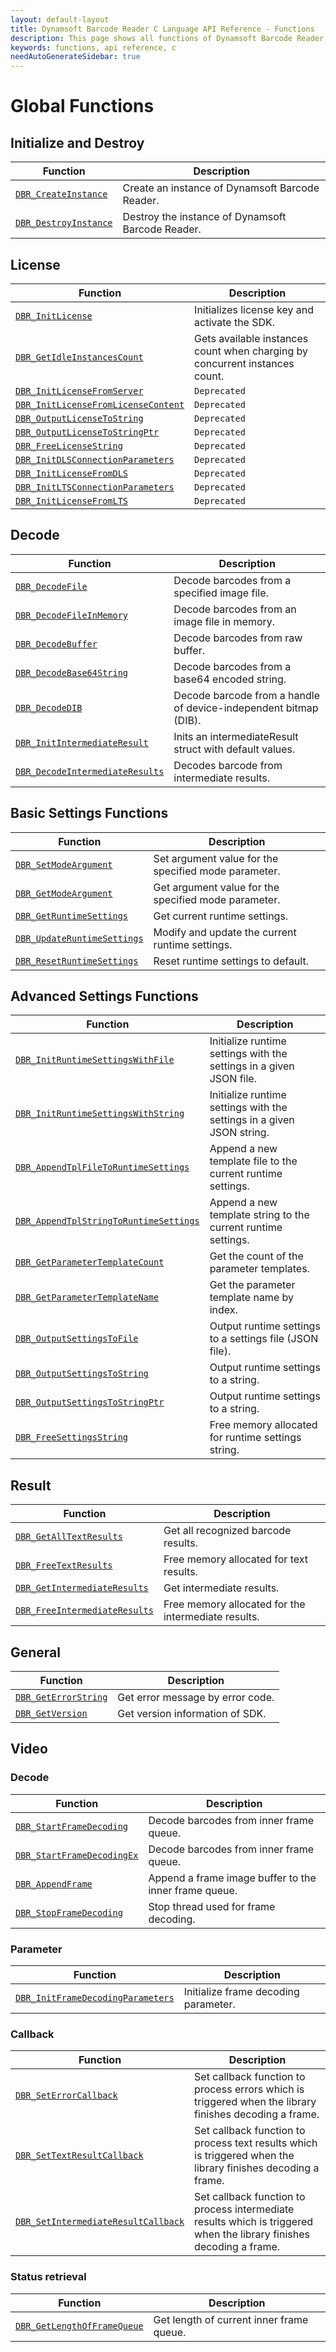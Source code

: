 ```yaml
---
layout: default-layout
title: Dynamsoft Barcode Reader C Language API Reference - Functions
description: This page shows all functions of Dynamsoft Barcode Reader for C Language.
keywords: functions, api reference, c
needAutoGenerateSidebar: true
---
```


# Global Functions

## Initialize and Destroy
  
  | Function               | Description |
  |----------------------|-------------|
  | [`DBR_CreateInstance`](initialize-and-destroy.md#dbr_createinstance) | Create an instance of Dynamsoft Barcode Reader. |
  | [`DBR_DestroyInstance`](initialize-and-destroy.md#dbr_destroyinstance) | Destroy the instance of Dynamsoft Barcode Reader. |



## License
   
  | Function               | Description |
  |----------------------|-------------|
  | [`DBR_InitLicense`](license.md#dbr_initlicense) | Initializes license key and activate the SDK. |
  | [`DBR_GetIdleInstancesCount`](license.md#dbr_getidleinstancescount) | Gets available instances count when charging by concurrent instances count. |
  | [`DBR_InitLicenseFromServer`](license.md#dbr_initlicensefromserver) | `Deprecated` |
  | [`DBR_InitLicenseFromLicenseContent`](license.md#dbr_initlicensefromlicensecontent) | `Deprecated` |
  | [`DBR_OutputLicenseToString`](license.md#dbr_outputlicensetostring) | `Deprecated` |
  | [`DBR_OutputLicenseToStringPtr`](license.md#dbr_outputlicensetostringptr) | `Deprecated` |
  | [`DBR_FreeLicenseString`](license.md#dbr_freelicensestring) | `Deprecated` |
  | [`DBR_InitDLSConnectionParameters`](license.md#dbr_initdlsconnectionparameters) | `Deprecated` |
  | [`DBR_InitLicenseFromDLS`](license.md#dbr_initlicensefromdls) | `Deprecated` |
  | [`DBR_InitLTSConnectionParameters`](license.md#dbr_initltsconnectionparameters) | `Deprecated` |
  | [`DBR_InitLicenseFromLTS`](license.md#dbr_initlicensefromlts) | `Deprecated` |


## Decode

  | Function               | Description |
  |----------------------|-------------|
  | [`DBR_DecodeFile`](decode.md#dbr_decodefile) | Decode barcodes from a specified image file. |
  | [`DBR_DecodeFileInMemory`](decode.md#dbr_decodefileinmemory) | Decode barcodes from an image file in memory. |
  | [`DBR_DecodeBuffer`](decode.md#dbr_decodebuffer) | Decode barcodes from raw buffer. |
  | [`DBR_DecodeBase64String`](decode.md#dbr_decodebase64string) | Decode barcodes from a base64 encoded string. |
  | [`DBR_DecodeDIB`](decode.md#dbr_decodedib) | Decode barcode from a handle of device-independent bitmap (DIB). | 
  | [`DBR_InitIntermediateResult`](decode.md#dbr_initintermediateresult) | Inits an intermediateResult struct with default values. |
  | [`DBR_DecodeIntermediateResults`](decode.md#dbr_decodeintermediateresults) | Decodes barcode from intermediate results. |



## Basic Settings Functions
  
  | Function               | Description |
  |----------------------|-------------|
  | [`DBR_SetModeArgument`](parameter-and-runtime-settings-basic.md#dbr_setmodeargument) | Set argument value for the specified mode parameter. |
  | [`DBR_GetModeArgument`](parameter-and-runtime-settings-basic.md#dbr_getmodeargument) | Get argument value for the specified mode parameter. |
  | [`DBR_GetRuntimeSettings`](parameter-and-runtime-settings-basic.md#dbr_getruntimesettings) | Get current runtime settings. |
  | [`DBR_UpdateRuntimeSettings`](parameter-and-runtime-settings-basic.md#dbr_updateruntimesettings) | Modify and update the current runtime settings. |
  | [`DBR_ResetRuntimeSettings`](parameter-and-runtime-settings-basic.md#dbr_resetruntimesettings) | Reset runtime settings to default. |

## Advanced Settings Functions
  
  | Function               | Description |
  |----------------------|-------------|
  | [`DBR_InitRuntimeSettingsWithFile`](parameter-and-runtime-settings-advanced.md#dbr_initruntimesettingswithfile) | Initialize runtime settings with the settings in a given JSON file. |
  | [`DBR_InitRuntimeSettingsWithString`](parameter-and-runtime-settings-advanced.md#dbr_initruntimesettingswithstring) | Initialize runtime settings with the settings in a given JSON string. |
  | [`DBR_AppendTplFileToRuntimeSettings`](parameter-and-runtime-settings-advanced.md#dbr_appendtplfiletoruntimesettings) | Append a new template file to the current runtime settings. |
  | [`DBR_AppendTplStringToRuntimeSettings`](parameter-and-runtime-settings-advanced.md#dbr_appendtplstringtoruntimesettings) | Append a new template string to the current runtime settings. |
  | [`DBR_GetParameterTemplateCount`](parameter-and-runtime-settings-advanced.md#dbr_getparametertemplatecount) | Get the count of the parameter templates. |
  | [`DBR_GetParameterTemplateName`](parameter-and-runtime-settings-advanced.md#dbr_getparametertemplatename) | Get the parameter template name by index. |
  | [`DBR_OutputSettingsToFile`](parameter-and-runtime-settings-advanced.md#dbr_outputsettingstofile) | Output runtime settings to a settings file (JSON file). |
  | [`DBR_OutputSettingsToString`](parameter-and-runtime-settings-advanced.md#dbr_outputsettingstostring) | Output runtime settings to a string. |
  | [`DBR_OutputSettingsToStringPtr`](parameter-and-runtime-settings-advanced.md#dbr_outputsettingstostringptr) | Output runtime settings to a string. |
  | [`DBR_FreeSettingsString`](parameter-and-runtime-settings-advanced.md#dbr_freesettingsstring) | Free memory allocated for runtime settings string. |





## Result
   
  | Function               | Description |
  |----------------------|-------------|
  | [`DBR_GetAllTextResults`](result.md#dbr_getalltextresults) | Get all recognized barcode results.  |
  | [`DBR_FreeTextResults`](result.md#dbr_freetextresults) | Free memory allocated for text results. |
  | [`DBR_GetIntermediateResults`](result.md#dbr_getintermediateresults) | Get intermediate results. |
  | [`DBR_FreeIntermediateResults`](result.md#dbr_freeintermediateresults) | Free memory allocated for the intermediate results. |





## General
  
  | Function               | Description |
  |----------------------|-------------|
  | [`DBR_GetErrorString`](general.md#dbr_geterrorstring) | Get error message by error code. |
  | [`DBR_GetVersion`](general.md#dbr_getversion) | Get version information of SDK. |





## Video
### Decode
   
  | Function               | Description |
  |----------------------|-------------|
  | [`DBR_StartFrameDecoding`](video.md#dbr_startframedecoding) | Decode barcodes from inner frame queue. |
  | [`DBR_StartFrameDecodingEx`](video.md#dbr_startframedecodingex) | Decode barcodes from inner frame queue. |
  | [`DBR_AppendFrame`](video.md#dbr_appendframe) | Append a frame image buffer to the inner frame queue. |
  | [`DBR_StopFrameDecoding`](video.md#dbr_stopframedecoding) | Stop thread used for frame decoding. |

### Parameter
   
  | Function               | Description |
  |----------------------|-------------|
  | [`DBR_InitFrameDecodingParameters`](video.md#dbr_initframedecodingparameters) | Initialize frame decoding parameter. |

### Callback
   
  | Function               | Description |
  |----------------------|-------------|
  | [`DBR_SetErrorCallback`](video.md#dbr_seterrorcallback) | Set callback function to process errors which is triggered when the library finishes decoding a frame. |
  | [`DBR_SetTextResultCallback`](video.md#dbr_settextresultcallback) | Set callback function to process text results which is triggered when the library finishes decoding a frame. |
  | [`DBR_SetIntermediateResultCallback`](video.md#dbr_setintermediateresultcallback) | Set callback function to process intermediate results which is triggered when the library finishes decoding a frame. |

### Status retrieval
   
  | Function               | Description |
  |----------------------|-------------|
  | [`DBR_GetLengthOfFrameQueue`](video.md#dbr_getlengthofframequeue) | Get length of current inner frame queue. |
  


